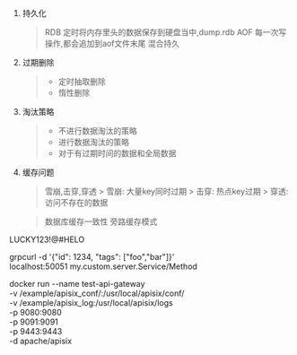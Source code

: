 1. 持久化
	>RDB
	>  定时将内存里头的数据保存到硬盘当中,dump.rdb
	>AOF
	>	每一次写操作,都会追加到aof文件末尾
	>混合持久
	

2. 过期删除
	>- 定时抽取删除
	>- 惰性删除


3. 淘汰策略
	> - 不进行数据淘汰的策略
	> - 进行数据淘汰的策略
	> - 对于有过期时间的数据和全局数据

4. 缓存问题
	> 雪崩,击穿,穿透
		> 雪崩: 大量key同时过期
		> 击穿: 热点key过期
		> 穿透: 访问不存在的数据
	
	> 数据库缓存一致性
	> 旁路缓存模式
	
LUCKY123!@#HELO

grpcurl -d '{"id": 1234, "tags": ["foo","bar"]}' \
    localhost:50051 my.custom.server.Service/Method

docker run --name test-api-gateway \
 -v /example/apisix_conf/:/usr/local/apisix/conf/\
 -v /example/apisix_log:/usr/local/apisix/logs  \
 -p 9080:9080 \
 -p 9091:9091  \
 -p 9443:9443 \
 -d apache/apisix